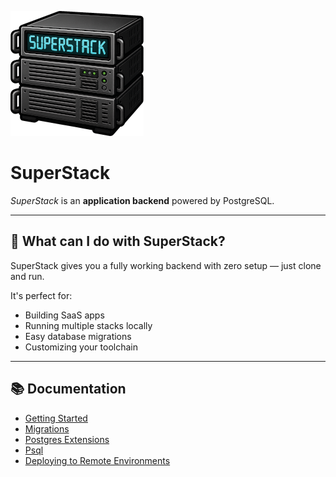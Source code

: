 ![SuperStack](assets/logo.png)

# SuperStack

_SuperStack_ is an **application backend** powered by PostgreSQL.

---

## 🚀 What can I do with SuperStack?

SuperStack gives you a fully working backend with zero setup — just clone
and run.

It's perfect for:

- Building SaaS apps
- Running multiple stacks locally
- Easy database migrations
- Customizing your toolchain

---

## 📚 Documentation

- [Getting Started](gettingstarted.md)
- [Migrations](migrations.md)
- [Postgres Extensions](extensions.md)
- [Psql](psql.md)
- [Deploying to Remote Environments](deploying.md)
